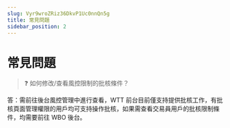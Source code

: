 ```yaml
---
slug: Vyr9wroZRiz36DkvP1Uc0nnQn5g
title: 常見問題
sidebar_position: 2
---
```



# 常見問題


> ❓ 如何修改/查看風控限制的批核條件？


答：需前往後台風控管理中進行查看，WTT 前台目前僅支持提供批核工作，有批核頁面管理權限的用戶均可支持操作批核，如果需查看交易員用戶的批核限制條件，均需要前往 WBO 後台。


